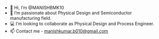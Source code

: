 - 👋 Hi, I’m @MANISHBMK10
- 👀 I’m passionate about Physical Design and Semiconductor manufacturing field.
- 💻 I’m looking to collaborate as Physical Design and Process Engineer.
- 📫 Contact me - manishkumar.b010@gmail.com

<!---
MANISHBMK10/MANISHBMK10 is a ✨ special ✨ repository because its `README.md` (this file) appears on your GitHub profile.
You can click the Preview link to take a look at your changes.
--->

